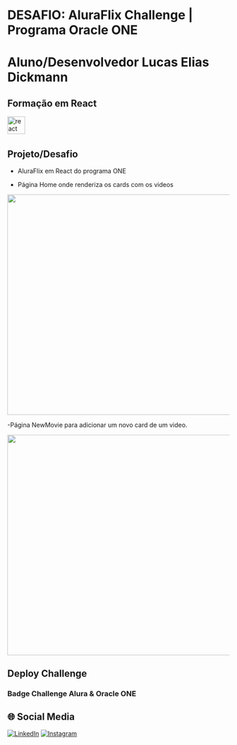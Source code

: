 # DESAFIO: AluraFlix Challenge | Programa Oracle ONE

# Aluno/Desenvolvedor Lucas Elias Dickmann

## Formação em React
<div>
  <img src="https://skillicons.dev/icons?i=react" height="40" alt="react logo"  />
  <img width="12" />
</div>

## Projeto/Desafio
- AluraFlix em React do programa ONE

- Página Home onde renderiza os cards com os videos
<div align="center">
<img width="600" height="500" src=https://github.com/user-attachments/assets/8291edde-b68e-4ac2-8481-49cb208ddbcb />
</div>

-Página NewMovie para adicionar um novo card de um video.
<div align="center">
<img width="600" height="500" src=https://github.com/user-attachments/assets/fba01bb0-9ecb-4208-8b2f-2b2d12743bc4 />
</div>

## Deploy Challenge

### Badge Challenge Alura & Oracle ONE

## 🌐 Social Media
[![LinkedIn](https://img.shields.io/badge/linkedin-%230077B5.svg?style=for-the-badge&logo=linkedin&logoColor=white)](https://linkedin.com/in/lucas-dickmann) [![Instagram](https://img.shields.io/badge/Instagram-%23E4405F.svg?style=for-the-badge&logo=Instagram&logoColor=white)](https://instagram.com/luksdickmann)
